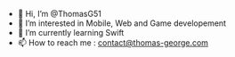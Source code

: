 - 👋  Hi, I’m @ThomasG51
- 👀  I’m interested in Mobile, Web and Game developement
- 🌱  I’m currently learning Swift
- 📫  How to reach me : contact@thomas-george.com

<!---
ThomasG51/ThomasG51 is a ✨ special ✨ repository because its `README.md` (this file) appears on your GitHub profile.
You can click the Preview link to take a look at your changes.
--->
